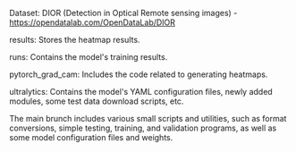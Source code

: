 Dataset: DIOR (Detection in Optical Remote sensing images) - https://opendatalab.com/OpenDataLab/DIOR

results: Stores the heatmap results.

runs: Contains the model's training results.

pytorch_grad_cam: Includes the code related to generating heatmaps.

ultralytics: Contains the model's YAML configuration files, newly added modules, some test data download scripts, etc.

The main brunch includes various small scripts and utilities, such as format conversions, simple testing, training, and validation programs, as well as some model configuration files and weights.
